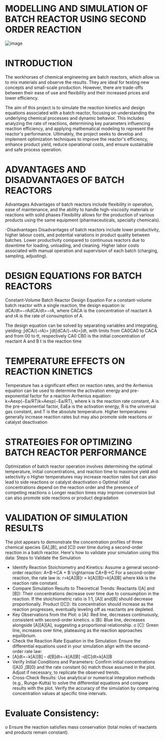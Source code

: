 # MODELLING AND SIMULATION OF BATCH REACTOR USING SECOND ORDER REACTION
![image](https://github.com/user-attachments/assets/073ad8db-183c-42ec-92cf-74e89de27f08)

# INTRODUCTION

The workhorses of chemical engineering are batch reactors, which allow us to mix materials and observe the results. They are ideal for testing new concepts and small-scale production. However, there are trade-offs between their ease of use and flexibility and their increased prices and lower efficiency. 

The aim of this project is to simulate the reaction kinetics and design equations associated with a batch reactor, focusing on understanding the underlying chemical processes and dynamic behavior. This includes analyzing the rate of reactions, determining key parameters influencing reaction efficiency, and applying mathematical modeling to represent the reactor's performance. Ultimately, the project seeks to develop and implement optimization techniques to improve the reactor's efficiency, enhance product yield, reduce operational costs, and ensure sustainable and safe process operation.

# ADVANTAGES AND DISADVANTAGES OF BATCH REACTORS
Advantages
Advantages of batch reactors include flexibility in operation, ease of maintenance, 
and the ability to handle high-viscosity materials or reactions with solid phases
Flexibility allows for the production of various products using the same equipment (pharmaceuticals, specialty chemicals).

-Disadvantages
Disadvantages of batch reactors include lower productivity, higher labour costs, and potential variations in product quality between batches.
Lower productivity compared to continuous reactors due to downtime for loading, unloading, and cleaning.
Higher labor costs associated with manual operation and supervision of each batch (charging, sampling, adjusting).

# DESIGN EQUATIONS FOR BATCH REACTORS
Constant-Volume Batch Reactor Design Equation
For a constant-volume batch reactor with a single reaction, the design equation is: dCA/dt=−rAdCA/dt=−rA, where CACA is the concentration of reactant A and rA is the rate of consumption of A.

The design equation can be solved by separating variables and integrating, yielding: ∫dCA/(−rA)= ∫dt∫dCA/(−rA)=∫dt, with limits from CA0CA0 to CACA and from 00 to tt, respectively
	CA0 CB0 is the initial concentration of reactant A and B
  t is the reaction time
 # TEMPERATURE EFFECTS ON REACTION KINETICS
  Temperature has a significant effect on reaction rates, and the Arrhenius equation can be used to determine the activation energy and pre-exponential factor for a reaction
Arrhenius equation: k=Aexp(−Ea/RT)k=Aexp(−Ea/RT), where k is the reaction rate constant, A is the pre-exponential factor, EaEa is the activation energy, R is the 
universal gas constant, and T is the absolute temperature.
Higher temperatures generally increase reaction rates but may also promote side reactions or catalyst deactivation

# STRATEGIES FOR OPTIMIZING BATCH REACTOR PERFORMANCE
Optimization of batch reactor operation involves determining the optimal temperature, initial concentrations, and reaction time to maximize yield and selectivity
o	Higher temperatures may increase reaction rates but can also lead to side reactions or catalyst deactivation
o	Optimal initial concentrations depend on the reaction order and the presence of competing reactions
o	Longer reaction times may improve conversion but can also promote side reactions or product degradation

# VALIDATION OF SIMULATION RESULTS
 
The plot appears to demonstrate the concentration profiles of three chemical species ([A],[B], and [C]) over time during a second-order reaction in a batch reactor. Here's how to validate your simulation using this data:
Steps to Validate the Simulation
 - Identify Reaction Stoichiometry and Kinetics:
	Assume a general second-order reaction: A+B→CA + B \rightarrow CA+B→C
	For a second-order reaction, the rate law is: r=k[A][B]r = k[A][B]r=k[A][B] where kkk is the reaction rate constant.
- Compare Simulation Results to Theoretical Trends:
  Reactants ([A] and [B]):
  Their concentrations decrease over time due to consumption in the reaction.
	If the stoichiometric ratio is 1:1, [A][ and[B] should decrease proportionally.
	Product ([C]):
  Its concentration should increase as the reaction progresses, eventually leveling off as reactants are depleted.
-	Key Observations from the Plot:
o	[A]: Red line, decreases continuously, consistent with second-order kinetics.
o	[B]: Blue line, decreases alongside [A][A][A], suggesting a proportional relationship.
o	[C]: Green line, increases over time, plateauing as the reaction approaches equilibrium.
  - Check the Reaction Rate Equation in the Simulation:
	Ensure the differential equations used in your simulation align with the second-order rate law: 
   - [A]dt=−k[A][B]
    - d[B]dt=−k[A][B]
    -d[C]dt=k[A][B
  - Verify Initial Conditions and Parameters:
	Confirm initial concentrations ([A]0 ,[B]0) and the rate constant (k) match those assumed in the plot.
	Adjust if necessary, to replicate the observed trends.
-	Cross-Check Results:
	Use analytical or numerical integration methods (e.g., Runge-Kutta) to solve the differential equations and compare results with the plot.
	Verify the accuracy of the simulation by comparing concentration values at specific time intervals.
  # Evaluate Consistency:
o	Ensure the reaction satisfies mass conservation (total moles of reactants and products remain constant).
